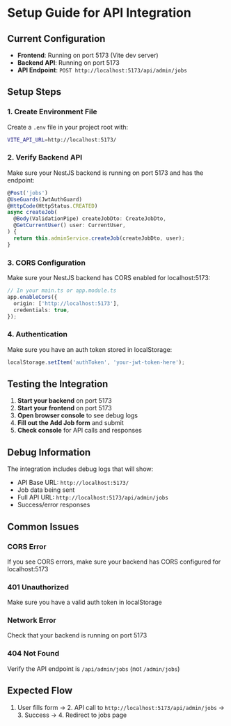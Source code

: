 # Setup Guide for API Integration

## Current Configuration
- **Frontend**: Running on port 5173 (Vite dev server)
- **Backend API**: Running on port 5173
- **API Endpoint**: `POST http://localhost:5173/api/admin/jobs`

## Setup Steps

### 1. Create Environment File
Create a `.env` file in your project root with:
```bash
VITE_API_URL=http://localhost:5173/
```

### 2. Verify Backend API
Make sure your NestJS backend is running on port 5173 and has the endpoint:
```typescript
@Post('jobs')
@UseGuards(JwtAuthGuard)
@HttpCode(HttpStatus.CREATED)
async createJob(
  @Body(ValidationPipe) createJobDto: CreateJobDto,
  @GetCurrentUser() user: CurrentUser,
) {
  return this.adminService.createJob(createJobDto, user);
}
```

### 3. CORS Configuration
Make sure your NestJS backend has CORS enabled for localhost:5173:
```typescript
// In your main.ts or app.module.ts
app.enableCors({
  origin: ['http://localhost:5173'],
  credentials: true,
});
```

### 4. Authentication
Make sure you have an auth token stored in localStorage:
```javascript
localStorage.setItem('authToken', 'your-jwt-token-here');
```

## Testing the Integration

1. **Start your backend** on port 5173
2. **Start your frontend** on port 5173
3. **Open browser console** to see debug logs
4. **Fill out the Add Job form** and submit
5. **Check console** for API calls and responses

## Debug Information

The integration includes debug logs that will show:
- API Base URL: `http://localhost:5173/`
- Job data being sent
- Full API URL: `http://localhost:5173/api/admin/jobs`
- Success/error responses

## Common Issues

### CORS Error
If you see CORS errors, make sure your backend has CORS configured for localhost:5173

### 401 Unauthorized
Make sure you have a valid auth token in localStorage

### Network Error
Check that your backend is running on port 5173

### 404 Not Found
Verify the API endpoint is `/api/admin/jobs` (not `/admin/jobs`)

## Expected Flow

1. User fills form → 2. API call to `http://localhost:5173/api/admin/jobs` → 3. Success → 4. Redirect to jobs page
